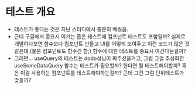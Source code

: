 # 테스트 개요

- 테스트가 좋다는 것은 지난 스터디에서 충분히 배웠음.
- 근데 구글에서 중요시 여기는 좁은 테스트에 컴포넌트 테스트도 포함일까? 실제로 개발하다보면 함수보다 컴포넌트 만들고 UI를 어떻게 보여주고 이런 코드가 많은 것 같은데 (물론 컴포넌트도 함수긴 함;) 함수에 대한 테스트를 중요시 여긴다는걸까?
- 그러면... useQuery의 테스트는 dodo성님이 짜주셨을거고, 그럼 그걸 추상화한 useSomeDataQuery 함수는 테스트가 필요할까? 한다면 뭘 테스트해야할까? 혹은 이걸 사용하는 컴포넌트를 테스트해야하는걸까? 근데 그건 그럼 단위테스트가 맞을까?

